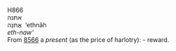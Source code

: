 <body>
  <p>H866<br>  אתנה  <br> אֶתנָה  ‎  ‘ethnâh  <br><i>eth-naw‘ </i><br>From <a href="h8566.htm">8566</a>  a <i>present</i> (as the price of harlotry): - reward.<br></p>
 </body>